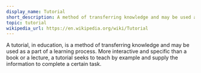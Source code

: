 ```yaml
---
display_name: Tutorial
short_description: A method of transferring knowledge and may be used as a part of a learning process.
topic: tutorial
wikipedia_url: https://en.wikipedia.org/wiki/Tutorial
---
```


A tutorial, in education, is a method of transferring knowledge and may be used as a part of a learning process. More interactive and specific than a book or a lecture, a tutorial seeks to teach by example and supply the information to complete a certain task.